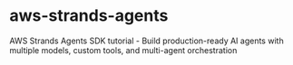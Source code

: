# aws-strands-agents
AWS Strands Agents SDK tutorial - Build production-ready AI agents with multiple models, custom tools, and multi-agent orchestration
